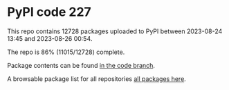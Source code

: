 # PyPI code 227

This repo contains 12728 packages uploaded to PyPI between 
2023-08-24 13:45 and 2023-08-26 00:54.

The repo is 86% (11015/12728) complete.

Package contents can be found [in the code branch](https://github.com/pypi-data/pypi-mirror-227/tree/code/packages).

A browsable package list for all repositories [all packages here](https://pypi-data.github.io/website/repositories/pypi-mirror-227).


